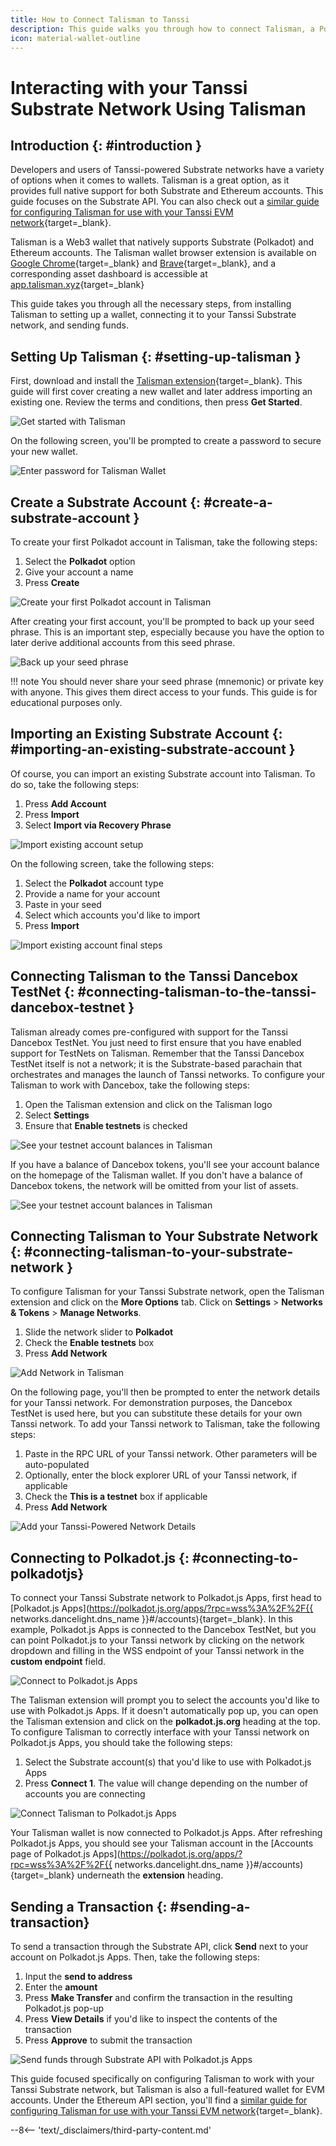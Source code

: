 ```yaml
---
title: How to Connect Talisman to Tanssi
description: This guide walks you through how to connect Talisman, a Polkadot, Substrate, and Ethereum wallet, to your Tanssi-powered Substrate decentralized network.
icon: material-wallet-outline 
---
```


# Interacting with your Tanssi Substrate Network Using Talisman

## Introduction {: #introduction }

Developers and users of Tanssi-powered Substrate networks have a variety of options when it comes to wallets. Talisman is a great option, as it provides full native support for both Substrate and Ethereum accounts. This guide focuses on the Substrate API. You can also check out a [similar guide for configuring Talisman for use with your Tanssi EVM network](/builders/toolkit/ethereum-api/wallets/talisman/){target=\_blank}.

Talisman is a Web3 wallet that natively supports Substrate (Polkadot) and Ethereum accounts. The Talisman wallet browser extension is available on [Google Chrome](https://chromewebstore.google.com/detail/talisman-wallet/fijngjgcjhjmmpcmkeiomlglpeiijkld){target=\_blank} and [Brave](https://chromewebstore.google.com/detail/talisman-wallet/fijngjgcjhjmmpcmkeiomlglpeiijkld){target=\_blank}, and a corresponding asset dashboard is accessible at [app.talisman.xyz](https://app.talisman.xyz){target=\_blank}

This guide takes you through all the necessary steps, from installing Talisman to setting up a wallet, connecting it to your Tanssi Substrate network, and sending funds.

## Setting Up Talisman {: #setting-up-talisman }

First, download and install the [Talisman extension](https://talisman.xyz/){target=\_blank}. This guide will first cover creating a new wallet and later address importing an existing one. Review the terms and conditions, then press **Get Started**.

![Get started with Talisman](/images/builders/toolkit/substrate-api/wallets/talisman/talisman-1.webp)

On the following screen, you'll be prompted to create a password to secure your new wallet.

![Enter password for Talisman Wallet](/images/builders/toolkit/substrate-api/wallets/talisman/talisman-2.webp)

## Create a Substrate Account {: #create-a-substrate-account }

To create your first Polkadot account in Talisman, take the following steps:

1. Select the **Polkadot** option
2. Give your account a name
3. Press **Create**

![Create your first Polkadot account in Talisman](/images/builders/toolkit/substrate-api/wallets/talisman/talisman-3.webp)

After creating your first account, you'll be prompted to back up your seed phrase. This is an important step, especially because you have the option to later derive additional accounts from this seed phrase.

![Back up your seed phrase](/images/builders/toolkit/substrate-api/wallets/talisman/talisman-4.webp)

!!! note
    You should never share your seed phrase (mnemonic) or private key with anyone. This gives them direct access to your funds. This guide is for educational purposes only.

## Importing an Existing Substrate Account {: #importing-an-existing-substrate-account }

Of course, you can import an existing Substrate account into Talisman. To do so, take the following steps:

1. Press **Add Account**
2. Press **Import**
3. Select **Import via Recovery Phrase**

![Import existing account setup](/images/builders/toolkit/substrate-api/wallets/talisman/talisman-12.webp)

On the following screen, take the following steps:

1. Select the **Polkadot** account type
2. Provide a name for your account
3. Paste in your seed
4. Select which accounts you'd like to import
5. Press **Import**

![Import existing account final steps](/images/builders/toolkit/substrate-api/wallets/talisman/talisman-13.webp)

## Connecting Talisman to the Tanssi Dancebox TestNet {: #connecting-talisman-to-the-tanssi-dancebox-testnet }

Talisman already comes pre-configured with support for the Tanssi Dancebox TestNet. You just need to first ensure that you have enabled support for TestNets on Talisman. Remember that the Tanssi Dancebox TestNet itself is not a network; it is the Substrate-based parachain that orchestrates and manages the launch of Tanssi networks. To configure your Talisman to work with Dancebox, take the following steps:

1. Open the Talisman extension and click on the Talisman logo
2. Select **Settings**
3. Ensure that **Enable testnets** is checked

![See your testnet account balances in Talisman](/images/builders/toolkit/substrate-api/wallets/talisman/talisman-5.webp)

If you have a balance of Dancebox tokens, you'll see your account balance on the homepage of the Talisman wallet. If you don't have a balance of Dancebox tokens, the network will be omitted from your list of assets.

![See your testnet account balances in Talisman](/images/builders/toolkit/substrate-api/wallets/talisman/talisman-6.webp)

## Connecting Talisman to Your Substrate Network {: #connecting-talisman-to-your-substrate-network }

To configure Talisman for your Tanssi Substrate network, open the Talisman extension and click on the **More Options** tab. Click on **Settings** > **Networks & Tokens** > **Manage Networks**.

1. Slide the network slider to **Polkadot**
2. Check the **Enable testnets** box
3. Press **Add Network**

![Add Network in Talisman](/images/builders/toolkit/substrate-api/wallets/talisman/talisman-7.webp)

On the following page, you'll then be prompted to enter the network details for your Tanssi network. For demonstration purposes, the Dancebox TestNet is used here, but you can substitute these details for your own Tanssi network. To add your Tanssi network to Talisman, take the following steps:

1. Paste in the RPC URL of your Tanssi network. Other parameters will be auto-populated
2. Optionally, enter the block explorer URL of your Tanssi network, if applicable
3. Check the **This is a testnet** box if applicable
4. Press **Add Network**

![Add your Tanssi-Powered Network Details](/images/builders/toolkit/substrate-api/wallets/talisman/talisman-8.webp)

## Connecting to Polkadot.js {: #connecting-to-polkadotjs}

To connect your Tanssi Substrate network to Polkadot.js Apps, first head to [Polkadot.js Apps](https://polkadot.js.org/apps/?rpc=wss%3A%2F%2F{{ networks.dancelight.dns_name }}#/accounts){target=\_blank}. In this example, Polkadot.js Apps is connected to the Dancebox TestNet, but you can point Polkadot.js to your Tanssi network by clicking on the network dropdown and filling in the WSS endpoint of your Tanssi network in the **custom endpoint** field.

![Connect to Polkadot.js Apps](/images/builders/toolkit/substrate-api/wallets/talisman/talisman-9.webp)

The Talisman extension will prompt you to select the accounts you'd like to use with Polkadot.js Apps. If it doesn't automatically pop up, you can open the Talisman extension and click on the **polkadot.js.org** heading at the top. To configure Talisman to correctly interface with your Tanssi network on Polkadot.js Apps, you should take the following steps:

1. Select the Substrate account(s) that you'd like to use with Polkadot.js Apps
2. Press **Connect 1**. The value will change depending on the number of accounts you are connecting

![Connect Talisman to Polkadot.js Apps](/images/builders/toolkit/substrate-api/wallets/talisman/talisman-10.webp)

Your Talisman wallet is now connected to Polkadot.js Apps. After refreshing Polkadot.js Apps, you should see your Talisman account in the [Accounts page of Polkadot.js Apps](https://polkadot.js.org/apps/?rpc=wss%3A%2F%2F{{ networks.dancelight.dns_name }}#/accounts){target=\_blank} underneath the **extension** heading.

## Sending a Transaction {: #sending-a-transaction}

To send a transaction through the Substrate API, click **Send** next to your account on Polkadot.js Apps. Then, take the following steps:

1. Input the **send to address**
2. Enter the **amount**
3. Press **Make Transfer** and confirm the transaction in the resulting Polkadot.js pop-up
4. Press **View Details** if you'd like to inspect the contents of the transaction
5. Press **Approve** to submit the transaction

![Send funds through Substrate API with Polkadot.js Apps](/images/builders/toolkit/substrate-api/wallets/talisman/talisman-11.webp)

This guide focused specifically on configuring Talisman to work with your Tanssi Substrate network, but Talisman is also a full-featured wallet for EVM accounts. Under the Ethereum API section, you'll find a [similar guide for configuring Talisman for use with your Tanssi EVM network](/builders/toolkit/ethereum-api/wallets/talisman/){target=\_blank}.

--8<-- 'text/_disclaimers/third-party-content.md'
